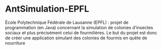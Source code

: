 # AntSimulation-EPFL
École Polytechnique Fédérale de Lausanne (EPFL) : projet de programmation (en Java) concernant la simulation de colonies d’insectes sociaux et plus précisément celui de fourmilières. 
Le but du projet est donc de créer une application simulant des colonies de fourmis en quête de nourriture
